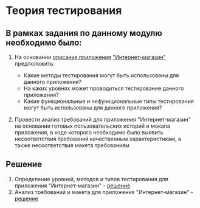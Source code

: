 # Теория тестирования

## В рамках задания по данному модулю необходимо было:

1. На основании [описания приложения](https://docs.google.com/document/d/1GpZcni6EzWTrSM_PS7KskWxEMRmZROVmOFb0Z1KUDi8/edit?usp=sharing) ["Интернет-магазин"](https://qa.demoshopping.ru/) предположить:
    * Какие методы тестирования могут быть использованы для данного приложения?
    * На каких уровнях может проводиться тестирование данного приложения?
    * Какие функциональные и нефункциональные типы тестирования могут быть использованы для данного приложения?

2. Провести анализ требований для приложения "Интернет-магазин" на основании готовых пользовательских историй и мокапа приложения, в ходе которого необходимо было выявить несоответствия требований качественным характеристикам, а также несоответствия макета требованиям

## Решение
1. Определение уровней, методов и типов тестирования для приложения "Интернет-магазин" - [решение](https://docs.google.com/spreadsheets/d/1aILnhfhdIQnevYM_CgcAg4CIuaLY-UQZPSsprUOb5iA/edit?usp=sharing)
2. Анализ требований и макета для приложения "Интернет-магазин" - [решение](https://docs.google.com/spreadsheets/d/1dZ5-gu3zjehqOJbH5Zd7tZ_-ftWqB9tFORb-JZQcObg/edit?usp=sharing)

